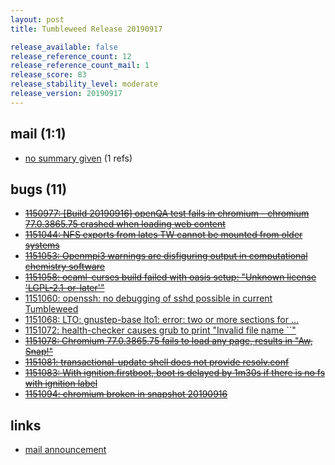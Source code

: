 ```yaml
---
layout: post
title: Tumbleweed Release 20190917

release_available: false
release_reference_count: 12
release_reference_count_mail: 1
release_score: 83
release_stability_level: moderate
release_version: 20190917
---
```


## mail (1:1)

- [no summary given](https://lists.opensuse.org/opensuse-factory/2019-09/msg00154.html) (1 refs)

## bugs (11)

<!--more-->

- ~~[1150977: \[Build 20190916\] openQA test fails in chromium - chromium 77.0.3865.75 crashed when loading web content](https://bugzilla.opensuse.org/show_bug.cgi?id=1150977)~~
- ~~[1151044: NFS exports from lates TW cannot be mounted from older systems](https://bugzilla.opensuse.org/show_bug.cgi?id=1151044)~~
- ~~[1151053: Openmpi3 warnings are disfiguring output in computational chemistry software](https://bugzilla.opensuse.org/show_bug.cgi?id=1151053)~~
- ~~[1151058: ocaml-curses build  failed with oasis setup:  "Unknown license 'LGPL-2.1-or-later'"](https://bugzilla.opensuse.org/show_bug.cgi?id=1151058)~~
- [1151060: openssh: no debugging of sshd possible in current Tumbleweed](https://bugzilla.opensuse.org/show_bug.cgi?id=1151060)
- [1151068: LTO: gnustep-base lto1: error: two or more sections for ...](https://bugzilla.opensuse.org/show_bug.cgi?id=1151068)
- [1151072: health-checker causes grub to print "Invalid file name ``"](https://bugzilla.opensuse.org/show_bug.cgi?id=1151072)
- ~~[1151078: Chromium 77.0.3865.75 fails to load any page, results in "Aw, Snap!"](https://bugzilla.opensuse.org/show_bug.cgi?id=1151078)~~
- ~~[1151081: transactional-update shell does not provide resolv.conf](https://bugzilla.opensuse.org/show_bug.cgi?id=1151081)~~
- ~~[1151083: With ignition.firstboot, boot is delayed by 1m30s if there is no fs with ignition label](https://bugzilla.opensuse.org/show_bug.cgi?id=1151083)~~
- ~~[1151094: chromium broken in snapshot 20190916](https://bugzilla.opensuse.org/show_bug.cgi?id=1151094)~~



## links

- [mail announcement](https://lists.opensuse.org/opensuse-factory/2019-09/msg00153.html)

